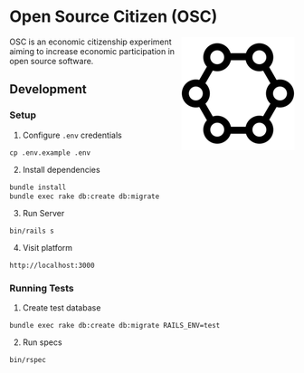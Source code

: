 # Open Source Citizen (OSC)

<img src="https://raw.githubusercontent.com/motdotla/osc/master/osc.png" alt="OSC Logo" align="right" />

OSC is an economic citizenship experiment aiming to increase economic participation in open source software.

## Development

### Setup

1. Configure `.env` credentials

```
cp .env.example .env
```

2. Install dependencies

```
bundle install
bundle exec rake db:create db:migrate
```

3. Run Server

```
bin/rails s
```

4. Visit platform

```
http://localhost:3000
```

### Running Tests

1. Create test database

```
bundle exec rake db:create db:migrate RAILS_ENV=test
```

2. Run specs

```
bin/rspec
```
